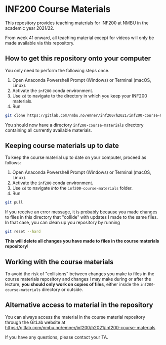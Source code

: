# INF200 Course Materials

This repository provides teaching materials for INF200 at NMBU in the academic year 2021/22.

From week 41 onward, all teaching material except for videos will only be made available via this repository.

## How to get this repository onto your computer

You only need to perform the following steps once.

1. Open Anaconda Powershell Prompt (Windows) or Terminal (macOS, Linux).
1. Activate the `inf200` conda environment.
1. Use `cd` to navigate to the directory in which you keep your INF200 materials.
1. Run
```sh
git clone https://gitlab.com/nmbu.no/emner/inf200/h2021/inf200-course-materials.git
```

You should now have a directory `inf200-course-materials` directory containing all currently available materials.

## Keeping course materials up to date

To keep the course material up to date on your computer, proceed as follows:

1. Open Anaconda Powershell Prompt (Windows) or Terminal (macOS, Linux).
1. Activate the `inf200` conda environment.
1. Use `cd` to navigate *into* the `inf200-course-materials` folder.
1. Run
```sh
git pull
```

If you receive an error message, it is probably because you made changes to files in this directory that "collide" with updates I made to the same files. In that case, you can clean up you repository by running

```sh
git reset --hard
```

**This will delete all changes you have made to files in the course materials repository!**

## Working with the course materials

To avoid the risk of "collisions" between changes you make to files in the course materials repository and changes I may make during or after the lecture, **you should only work on copies of files**, either inside the `inf200-course-materials` directory or outside.

## Alternative access to material in the repository

You can always access the material in the course material repository through the GitLab website at https://gitlab.com/nmbu.no/emner/inf200/h2021/inf200-course-materials.

If you have any questions, please contact your TA.
